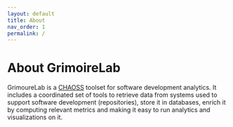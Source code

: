 ```yaml
---
layout: default
title: About
nav_order: 1
permalink: /
---
```


# About GrimoireLab

GrimoureLab is a [CHAOSS](https://chaoss.community) toolset for software development analytics. It includes a coordinated set of tools to retrieve data from systems used to support software development (repositories), store it in databases, enrich it by computing relevant metrics and making it easy to run analytics and visualizations on it.
